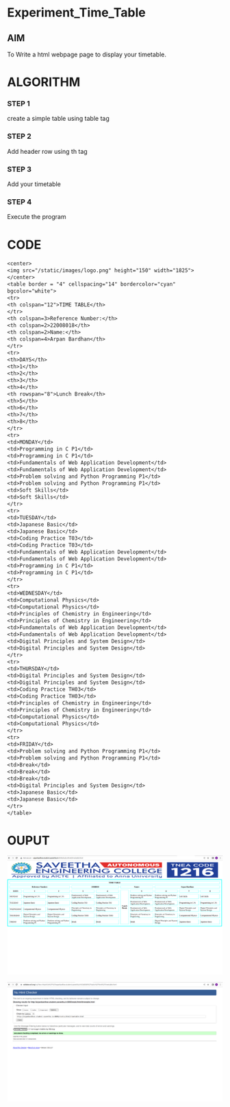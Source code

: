 # Experiment_Time_Table

## AIM
To Write a html webpage page to display your timetable.

# ALGORITHM
### STEP 1
create a simple table using table tag
### STEP 2
Add header row using th tag
### STEP 3
Add your timetable
### STEP 4
Execute the program

# CODE
<!DOCTYPE html>
<html lang="en">
    <head>
    <title>Slot Timetable</title>
    </head>

    <center>
    <img src="/static/images/logo.png" height="150" width="1825">
    </center>
    <table border = "4" cellspacing="14" bordercolor="cyan"
    bgcolor="white">
    <tr>
    <th colspan="12">TIME TABLE</th>
    </tr>
    <th colspan=3>Reference Number:</th>
    <th colspan=2>22008018</th>
    <th colspan=2>Name:</th>
    <th colspan=4>Arpan Bardhan</th>
    </tr>
    <tr>
    <th>DAYS</th>
    <th>1</th>
    <th>2</th>
    <th>3</th>
    <th>4</th>
    <th rowspan="8">Lunch Break</th>
    <th>5</th>
    <th>6</th>
    <th>7</th>
    <th>8</th>
    </tr>
    <tr>
    <td>MONDAY</td>
    <td>Programming in C P1</td>
    <td>Programming in C P1</td>
    <td>Fundamentals of Web Application Development</td>
    <td>Fundamentals of Web Application Development</td>
    <td>Problem solving and Python Programming P1</td>
    <td>Problem solving and Python Programming P1</td>
    <td>Soft Skills</td>
    <td>Soft Skills</td>
    </tr>
    <tr>
    <td>TUESDAY</td>
    <td>Japanese Basic</td>
    <td>Japanese Basic</td>
    <td>Coding Practice T03</td>
    <td>Coding Practice T03</td>
    <td>Fundamentals of Web Application Development</td>
    <td>Fundamentals of Web Application Development</td>
    <td>Programming in C P1</td>
    <td>Programming in C P1</td>
    </tr>
    <tr>
    <td>WEDNESDAY</td>
    <td>Computational Physics</td>
    <td>Computational Physics</td>
    <td>Principles of Chemistry in Engineering</td>
    <td>Principles of Chemistry in Engineering</td>
    <td>Fundamentals of Web Application Development</td>
    <td>Fundamentals of Web Application Development</td>
    <td>Digital Principles and System Design</td>
    <td>Digital Principles and System Design</td>
    </tr>
    <tr>
    <td>THURSDAY</td>
    <td>Digital Principles and System Design</td>
    <td>Digital Principles and System Design</td>
    <td>Coding Practice TH03</td>
    <td>Coding Practice TH03</td>
    <td>Principles of Chemistry in Engineering</td>
    <td>Principles of Chemistry in Engineering</td>
    <td>Computational Physics</td>
    <td>Computational Physics</td>
    </tr>
    <tr>
    <td>FRIDAY</td>
    <td>Problem solving and Python Programming P1</td>
    <td>Problem solving and Python Programming P1</td>
    <td>Break</td>
    <td>Break</td>
    <td>Break</td>
    <td>Digital Principles and System Design</td>
    <td>Japanese Basic</td>
    <td>Japanese Basic</td>
    </tr>
    </table>
    
</html>

# OUPUT

![OUTPUT](myproj/static/images/timetable.png)

![OUTPUT](myproj/static/images/validi.png)